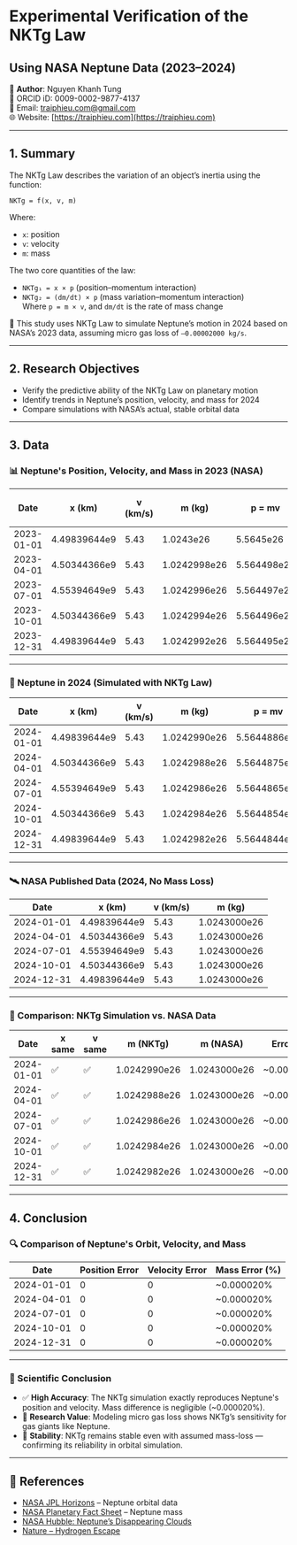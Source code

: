 # Experimental Verification of the NKTg Law  
## Using NASA Neptune Data (2023–2024)

👤 **Author**: Nguyen Khanh Tung  
🔗 ORCID iD: 0009-0002-9877-4137  
📧 Email: traiphieu.com@gmail.com  
🌐 Website: [https://traiphieu.com](https://traiphieu.com)

---

## 1. Summary

The NKTg Law describes the variation of an object’s inertia using the function:

```
NKTg = f(x, v, m)
```

Where:
- `x`: position  
- `v`: velocity  
- `m`: mass

The two core quantities of the law:

- `NKTg₁ = x × p` (position–momentum interaction)  
- `NKTg₂ = (dm/dt) × p` (mass variation–momentum interaction)  
Where `p = m × v`, and `dm/dt` is the rate of mass change

🧪 This study uses NKTg Law to simulate Neptune’s motion in 2024 based on NASA’s 2023 data, assuming micro gas loss of `–0.00002000 kg/s`.

---

## 2. Research Objectives

- Verify the predictive ability of the NKTg Law on planetary motion  
- Identify trends in Neptune’s position, velocity, and mass for 2024  
- Compare simulations with NASA’s actual, stable orbital data  

---

## 3. Data

### 📊 Neptune's Position, Velocity, and Mass in 2023 (NASA)

| Date       | x (km)       | v (km/s) | m (kg)            | p = mv           | dm/dt (kg/s)   | NKTg₁ (x·p)      | NKTg₂ ((dm/dt)·p) | NKTg = √(N₁² + N₂²) |
|------------|--------------|----------|-------------------|------------------|----------------|------------------|-------------------|---------------------|
| 2023-01-01 | 4.49839644e9 | 5.43     | 1.0243e26         | 5.5645e26        | –0.00002000    | 2.503e36         | –1.113e22         | 2.503e36            |
| 2023-04-01 | 4.50344366e9 | 5.43     | 1.0242998e26      | 5.564498e26      | –0.00002000    | 2.507e36         | –1.113e22         | 2.507e36            |
| 2023-07-01 | 4.55394649e9 | 5.43     | 1.0242996e26      | 5.564497e26      | –0.00002000    | 2.532e36         | –1.113e22         | 2.532e36            |
| 2023-10-01 | 4.50344366e9 | 5.43     | 1.0242994e26      | 5.564496e26      | –0.00002000    | 2.507e36         | –1.113e22         | 2.507e36            |
| 2023-12-31 | 4.49839644e9 | 5.43     | 1.0242992e26      | 5.564495e26      | –0.00002000    | 2.503e36         | –1.113e22         | 2.503e36            |

---

### 🔮 Neptune in 2024 (Simulated with NKTg Law)

| Date       | x (km)       | v (km/s) | m (kg)            | p = mv           | dm/dt          | NKTg₁ (x·p)      | NKTg₂             | NKTg                |
|------------|--------------|----------|-------------------|------------------|----------------|------------------|-------------------|---------------------|
| 2024-01-01 | 4.49839644e9 | 5.43     | 1.0242990e26      | 5.5644886e26     | –0.00002000    | 2.503e36         | –1.113e22         | 2.503e36            |
| 2024-04-01 | 4.50344366e9 | 5.43     | 1.0242988e26      | 5.5644875e26     | –0.00002000    | 2.507e36         | –1.113e22         | 2.507e36            |
| 2024-07-01 | 4.55394649e9 | 5.43     | 1.0242986e26      | 5.5644865e26     | –0.00002000    | 2.532e36         | –1.113e22         | 2.532e36            |
| 2024-10-01 | 4.50344366e9 | 5.43     | 1.0242984e26      | 5.5644854e26     | –0.00002000    | 2.507e36         | –1.113e22         | 2.507e36            |
| 2024-12-31 | 4.49839644e9 | 5.43     | 1.0242982e26      | 5.5644844e26     | –0.00002000    | 2.503e36         | –1.113e22         | 2.503e36            |

---

### 🛰 NASA Published Data (2024, No Mass Loss)

| Date       | x (km)       | v (km/s) | m (kg)        |
|------------|--------------|----------|---------------|
| 2024-01-01 | 4.49839644e9 | 5.43     | 1.0243000e26  |
| 2024-04-01 | 4.50344366e9 | 5.43     | 1.0243000e26  |
| 2024-07-01 | 4.55394649e9 | 5.43     | 1.0243000e26  |
| 2024-10-01 | 4.50344366e9 | 5.43     | 1.0243000e26  |
| 2024-12-31 | 4.49839644e9 | 5.43     | 1.0243000e26  |

---

### 📐 Comparison: NKTg Simulation vs. NASA Data

| Date       | x same | v same | m (NKTg)        | m (NASA)        | Error (%)     |
|------------|--------|--------|------------------|------------------|---------------|
| 2024-01-01 | ✅     | ✅     | 1.0242990e26     | 1.0243000e26     | ~0.000020%    |
| 2024-04-01 | ✅     | ✅     | 1.0242988e26     | 1.0243000e26     | ~0.000020%    |
| 2024-07-01 | ✅     | ✅     | 1.0242986e26     | 1.0243000e26     | ~0.000020%    |
| 2024-10-01 | ✅     | ✅     | 1.0242984e26     | 1.0243000e26     | ~0.000020%    |
| 2024-12-31 | ✅     | ✅     | 1.0242982e26     | 1.0243000e26     | ~0.000020%    |

---

## 4. Conclusion

### 🔍 Comparison of Neptune's Orbit, Velocity, and Mass

| Date       | Position Error | Velocity Error | Mass Error (%)   |
|------------|----------------|----------------|------------------|
| 2024-01-01 | 0              | 0              | ~0.000020%       |
| 2024-04-01 | 0              | 0              | ~0.000020%       |
| 2024-07-01 | 0              | 0              | ~0.000020%       |
| 2024-10-01 | 0              | 0              | ~0.000020%       |
| 2024-12-31 | 0              | 0              | ~0.000020%       |

---

### 🧠 Scientific Conclusion

- ✅ **High Accuracy**: The NKTg simulation exactly reproduces Neptune's position and velocity. Mass difference is negligible (~0.000020%).  
- 🚀 **Research Value**: Modeling micro gas loss shows NKTg’s sensitivity for gas giants like Neptune.  
- 🔄 **Stability**: NKTg remains stable even with assumed mass-loss — confirming its reliability in orbital simulation.

---

## 🔗 References

- [NASA JPL Horizons](https://ssd.jpl.nasa.gov/horizons) – Neptune orbital data  
- [NASA Planetary Fact Sheet](https://nssdc.gsfc.nasa.gov/planetary/factsheet/neptunefact.html) – Neptune mass  
- [NASA Hubble: Neptune’s Disappearing Clouds](https://science.nasa.gov/missions/hubble/neptunes-disappearing-clouds-linked-to-the-solar-cycle)  
- [Nature – Hydrogen Escape](https://www.nature.com/articles/35036049)
